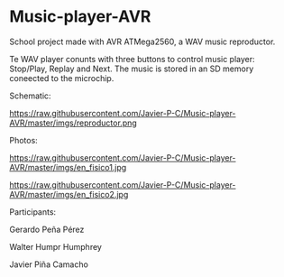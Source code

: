 # Music-player-AVR
School project made with AVR ATMega2560, a WAV music reproductor.

Te WAV player conunts with three buttons to control music player: Stop/Play, Replay and Next. The music is stored in an SD memory coneected to the microchip.

Schematic:

https://raw.githubusercontent.com/Javier-P-C/Music-player-AVR/master/imgs/reproductor.png

Photos:

https://raw.githubusercontent.com/Javier-P-C/Music-player-AVR/master/imgs/en_fisico1.jpg

https://raw.githubusercontent.com/Javier-P-C/Music-player-AVR/master/imgs/en_fisico2.jpg


Participants:

Gerardo Peña Pérez

Walter Humpr Humphrey 

Javier Piña Camacho
